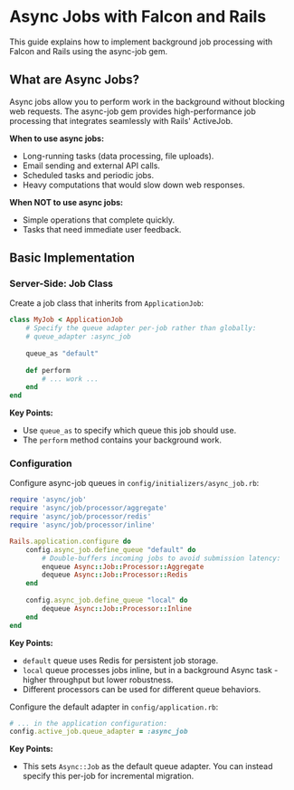 # Async Jobs with Falcon and Rails

This guide explains how to implement background job processing with Falcon and Rails using the async-job gem.

## What are Async Jobs?

Async jobs allow you to perform work in the background without blocking web requests. The async-job gem provides high-performance job processing that integrates seamlessly with Rails' ActiveJob.

**When to use async jobs:**
- Long-running tasks (data processing, file uploads).
- Email sending and external API calls.
- Scheduled tasks and periodic jobs.
- Heavy computations that would slow down web responses.

**When NOT to use async jobs:**
- Simple operations that complete quickly.
- Tasks that need immediate user feedback.

## Basic Implementation

### Server-Side: Job Class

Create a job class that inherits from `ApplicationJob`:

```ruby
class MyJob < ApplicationJob
	# Specify the queue adapter per-job rather than globally:
	# queue_adapter :async_job
	
	queue_as "default"
	
	def perform
		# ... work ...
	end
end
```

**Key Points:**
- Use `queue_as` to specify which queue this job should use.
- The `perform` method contains your background work.

### Configuration

Configure async-job queues in `config/initializers/async_job.rb`:

```ruby
require 'async/job'
require 'async/job/processor/aggregate'
require 'async/job/processor/redis'
require 'async/job/processor/inline'

Rails.application.configure do
	config.async_job.define_queue "default" do
		# Double-buffers incoming jobs to avoid submission latency:
		enqueue Async::Job::Processor::Aggregate
		dequeue Async::Job::Processor::Redis
	end
	
	config.async_job.define_queue "local" do
		dequeue Async::Job::Processor::Inline
	end
end
```

**Key Points:**
- `default` queue uses Redis for persistent job storage.
- `local` queue processes jobs inline, but in a background Async task - higher throughput but lower robustness.
- Different processors can be used for different queue behaviors.

Configure the default adapter in `config/application.rb`:

```ruby
# ... in the application configuration:
config.active_job.queue_adapter = :async_job
```

**Key Points:**
- This sets `Async::Job` as the default queue adapter. You can instead specify this per-job for incremental migration.
